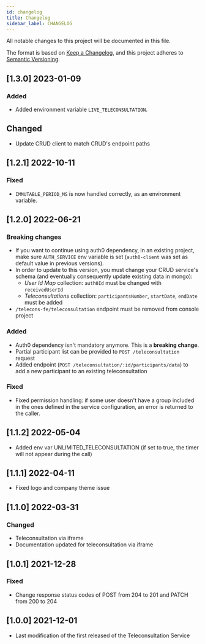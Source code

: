 ```yaml
---
id: changelog
title: Changelog
sidebar_label: CHANGELOG
---
```

All notable changes to this project will be documented in this file.

The format is based on [Keep a Changelog](https://keepachangelog.com/en/1.0.0/),
and this project adheres to [Semantic Versioning](https://semver.org/spec/v2.0.0.html).

## [1.3.0] 2023-01-09

### Added

- Added environment variable `LIVE_TELECONSULTATION`.

## Changed

- Update CRUD client to match CRUD's endpoint paths

## [1.2.1] 2022-10-11

### Fixed

- `IMMUTABLE_PERIOD_MS` is now handled correctly, as an environment variable.

## [1.2.0] 2022-06-21

### Breaking changes

- If you want to continue using auth0 dependency, in an existing project, make sure `AUTH_SERVICE` env variable is set (`auth0-client` was set as default value in previous versions).
- In order to update to this version, you must change your CRUD service's schema (and eventually consequently update existing data in mongo):
  - _User Id Map_ collection: `auth0Id` must be changed with `receivedUserId`
  - _Teleconsultations_ collection: `participantsNumber`,  `startDate`, `endDate` must be added
- `/telecons-fe/teleconsultation` endpoint must be removed from console project

### Added

- Auth0 dependency isn't mandatory anymore. This is a **breaking change**. 
- Partial participant list can be provided to `POST /teleconsultation` request
- Added endpoint (`POST /teleconsultation/:id/participants/data`) to add a new participant to an existing teleconsultation 

### Fixed

- Fixed permission handling: if some user doesn't have a group included in the ones defined in the service configuration, an error is returned to the caller.

## [1.1.2] 2022-05-04

- Added env var UNLIMITED_TELECONSULTATION (if set to true, the timer will not appear during the call)

## [1.1.1] 2022-04-11

- Fixed logo and company theme issue

## [1.1.0] 2022-03-31

### Changed

- Teleconsultation via iframe
- Documentation updated for teleconsultation via iframe

## [1.0.1] 2021-12-28

### Fixed

- Change response status codes of POST from 204 to 201 and PATCH from 200 to 204

## [1.0.0] 2021-12-01

- Last modification of the first released of the Teleconsultation Service
